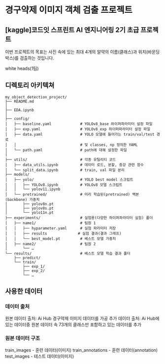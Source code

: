 # 경구약제 이미지 객체 검출 프로젝트
## [kaggle]코드잇 스프린트 AI 엔지니어링 2기 초급 프로젝트
이번 프로젝트의 목표는 사진 속에 있는 최대 4개의 알약의 이름(클래스)과 위치(바운딩 박스)를 검출하는 것입니다.

white heads(1팀)

## 디렉토리 아키텍쳐
```
my_object_detection_project/
├── README.md
│
├── EDA.ipynb
│
├── config/
│   ├── baseline.yaml             # YOLOv8_base 하이퍼파라미터 설정 파일
│   ├── exp.yaml                  # YOLOv8_exp 하이퍼파라미터 설정 파일
│   ├── data.yaml                 # YOLO 모델에 들어가는 train/val/test 경로
│   │                             # 및 classes, np 정의한 YAML
│   └── path.yaml                 # path에 대해 설정한 파일
│
├── utils/                        # 각종 유틸리티 코드
│   ├── data_utils.ipynb          # 데이터 로드, 분할, 증강 관련 함수
│   └── split_data.ipynb          # train, val 파일 분리
├── models/
│   ├── yolo/                     # YOLO best model 스크립트
│   │   ├── YOLOv8.ipynb          # YOLOv8 모델 스크립트   
│   │   └── yolov11.ipynb
│   └── pretrained/               # 미리 학습된(pretrained) 백본(backbone) 가중치
│       ├── yolov8n.pt
│       ├── yolov8s.pt
│       └── yolo11n.pt
├── experiments/                  # 실험용(다양한 하이퍼파라미터 실험) 폴더
│   ├── name1/                    # 팀원 1
│   │   ├── hyparameter.yaml      # 실험 파라미터 저장
│   │   ├── results              # 실험 결과(결과 그래프)
│   │   └── best_model.pt         # 베스트 모델 가중치
│   ├── name2/                    # 팀원 2
│       └── …
└── results/                      # 베스트 모델 학습 결과 폴더
    ├── predict/
    └── train/
        ├── exp_1/
        ├── exp_2/
        └── …
```

## 사용한 데이터
### 데이터 출처
원본 데이터 출처: Ai Hub 경구약제 이미지 데이터를 가공
추가 데이터 출처: Ai Hub에 있는 데이터중 원본 데이터 속 73개의 클래스만 포함하고 있는 데이터를 추가
### 원본 데이터 구조
train_images - 훈련 데이터(이미지)
train_annotations - 훈련 데이터(annotation)
test_images - 테스트 데이터(이미지)

